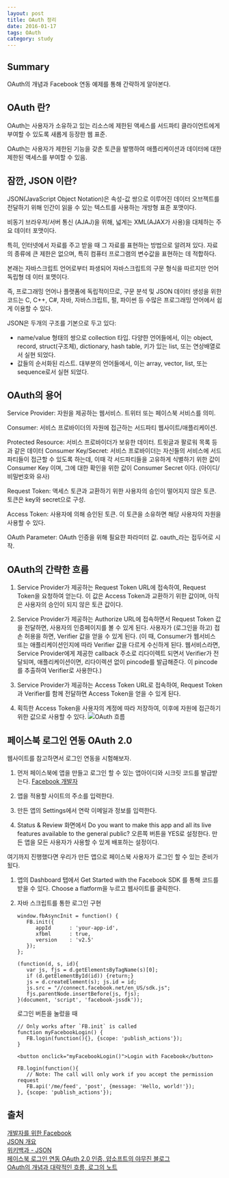 ```yaml
---
layout: post
title: OAuth 정리
date: 2016-01-17
tags: OAuth
category: study
---
```


Summary
---
OAuth의 개념과 Facebook 연동 예제를 통해 간략하게 알아본다.  

OAuth 란?
---
OAuth는 사용자가 소유하고 있는 리소스에 제한된 액세스를 서드파티 클라이언트에게 부여할 수 
있도록 새롭게 등장한 웹 표준. 

OAuth는 사용자가 제한된 기능을 갖춘 토큰을 발행하여 애플리케이션과 데이터에 대한 제한된 액세스를 부여할 수 있음.

잠깐, JSON 이란?
---
JSON(JavaScript Object Notation)은 속성-값 쌍으로 이루어진 데이터 오브젝트를 전달하기 위해 
인간이 읽을 수 있는 텍스트를 사용하는 개방형 표준 포맷이다. 

비동기 브라우저/서버 통신 (AJAJ)을 위해, 넓게는 XML(AJAX가 사용)을 대체하는 주요 데이터 포맷이다. 

특히, 인터넷에서 자료를 주고 받을 때 그 자료를 표현하는 방법으로 알려져 있다. 
자료의 종류에 큰 제한은 없으며, 특히 컴퓨터 프로그램의 변수값을 표현하는 데 적합하다.

본래는 자바스크립트 언어로부터 파생되어 자바스크립트의 구문 형식을 따르지만 언어 독립형 데
이터 포맷이다. 

즉, 프로그래밍 언어나 플랫폼에 독립적이므로, 구문 분석 및 JSON 데이터 생성을 
위한 코드는 C, C++, C#, 자바, 자바스크립트, 펄, 파이썬 등 수많은 프로그래밍 언어에서 쉽게 
이용할 수 있다.

JSON은 두개의 구조를 기본으로 두고 있다:

* name/value 형태의 쌍으로 collection 타입. 다양한 언어들에서, 이는 object, record, 
struct(구조체), dictionary, hash table, 키가 있는 list, 또는 연상배열로서 실현 되었다.
* 값들의 순서화된 리스트. 대부분의 언어들에서, 이는 array, vector, list, 또는 sequence로서 
실현 되었다.

OAuth의 용어
---
Service Provider: 자원을 제공하는 웹서비스. 트위터 또는 페이스북 서비스를 의미.

Consumer: 서비스 프로바이더의 자원에 접근하는 서드파티 웹사이트/애플리케이션.

Protected Resource: 서비스 프로바이더가 보유한 데이터. 트윗글과 팔로워 목록 등과 같은 데이터
Consumer Key/Secret: 서비스 프로바이더는 자신들의 서비스에 서드파티들이 접근할 수 있도록 
하는데, 이때 각 서드파티들을 고유하게 식별하기 위한 값이 Consumer Key 이며, 그에 대한 확인을 
위한 값이 Consumer Secret 이다. (아이디/비밀번호와 유사)

Request Token: 액세스 토큰과 교환하기 위한 사용자의 승인이 떨어지지 않은 토큰. 토큰은 key와 
secret으로 구성.

Access Token: 사용자에 의해 승인된 토큰. 이 토큰을 소유하면 해당 사용자의 자원을 사용할 수 있다.

OAuth Parameter: OAuth 인증을 위해 필요한 파라미터 값. oauth_라는 접두어로 시작.

OAuth의 간략한 흐름
---
1. Service Provider가 제공하는 Request Token URL에 접속하여, Request Token을 요청하여 얻는다. 
이 값은 Access Token과 교환하기 위한 값이며, 아직은 사용자의 승인이 되지 않은 토큰 값이다.

2. Service Provider가 제공하는 Authorize URL에 접속하면서 Request Token 값을 전달하면, 
사용자의 인증페이지를 볼 수 있게 된다. 사용자가 (로그인을 하고) 접손 허용을 하면, Verifier 값을 
얻을 수 있게 된다.
(이 때, Consumer가 웹서비스 또는 애플리케이션인지에 따라 Verifier 값을 다르게 수신하게 된다.
웹서비스라면, Service Provider에게 제공한 callback 주소로 리다이렉트 되면서 Verifier가 
전달되며, 애플리케이션이면, 리다이렉션 없이 pincode를 발급해준다. 이 pincode를 추출하여 
Verifier로 사용한다.)

3. Service Provider가 제공하는 Access Token URL로 접속하여, Request Token과 Verifier를 함께 
전달하면 Access Token을 얻을 수 있게 된다.

4. 획득한 Access Token을 사용자의 계정에 따라 저장하여, 이후에 자원에 접근하기 위한 값으로 
사용할 수 있다.
![OAuth 흐름](http://cfile25.uf.tistory.com/original/176175494D1DB1A61BD40C)

페이스북 로그인 연동 OAuth 2.0
---
웹사이트를 참고하면서 로그인 연동을 시험해보자.

1. 먼저 페이스북에 앱을 만들고 로그인 할 수 있는 앱아이디와 시크릿 코드를 발급받는다.
[Facebook 개발자](https://developers.facebook.com/)

2. 앱을 적용할 사이트의 주소를 입력한다.

3. 만든 앱의 Settings에서 연락 이메일과 정보를 입력한다.

4. Status & Review 화면에서 
Do you want to make this app and all its live features available to the general public?
오른쪽 버튼을 YES로 설정한다.
만든 앱을 모든 사용자가 사용할 수 있게 배포하는 설정이다.

여기까지 진행했다면 우리가 만든 앱으로 페이스북 사용자가 로그인 할 수 있는 준비가 됬다.

1. 앱의 Dashboard 탭에서 Get Started with the Facebook SDK 를 통해 코드를 받을 수 있다.
Choose a flatform을 누르고 웹사이트를 클릭한다.

2. 자바 스크립트를 통한 로그인 구현

       window.fbAsyncInit = function() {
          FB.init({
             appId      : 'your-app-id',
             xfbml      : true,
             version    : 'v2.5'
          });
       };

       (function(d, s, id){
          var js, fjs = d.getElementsByTagName(s)[0];
          if (d.getElementById(id)) {return;}
          js = d.createElement(s); js.id = id;
          js.src = "//connect.facebook.net/en_US/sdk.js";
          fjs.parentNode.insertBefore(js, fjs);
       }(document, 'script', 'facebook-jssdk'));


   로그인 버튼을 눌렀을 때
 

       // Only works after `FB.init` is called
       function myFacebookLogin() {
          FB.login(function(){}, {scope: 'publish_actions'});
       }

       <button onclick="myFacebookLogin()">Login with Facebook</button>

       FB.login(function(){
          // Note: The call will only work if you accept the permission request
          FB.api('/me/feed', 'post', {message: 'Hello, world!'});
       }, {scope: 'publish_actions'});




출처
---
[개발자를 위한 Facebook](https://developers.facebook.com/docs/javascript/examples)<br>
[JSON 개요](http://www.json.org/json-ko.html)<br>
[위키백과 - JSON](https://ko.wikipedia.org/wiki/JSON)<br>
[페이스북 로그인 연동 OAuth 2.0 인증, 얍소프트의 야무진 블로그](http://blog.naver.com/yapsoft/220125205511)<br>
[OAuth의 개념과 대략적인 흐름, 로그의 노트](http://hiddenviewer.tistory.com/16)